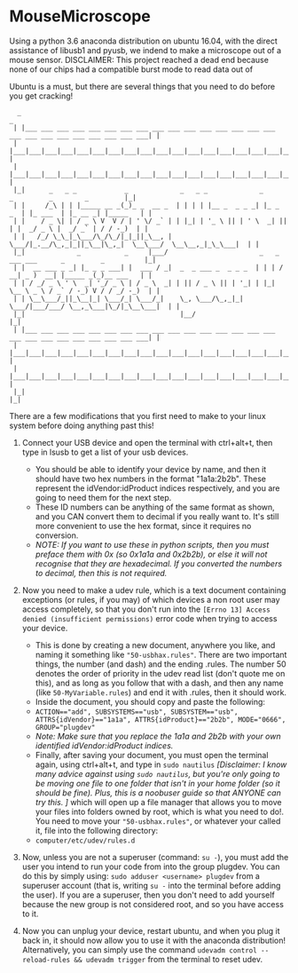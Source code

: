 # MouseMicroscope
Using a python 3.6 anaconda distribution on ubuntu 16.04, with the direct assistance of libusb1 and pyusb, we indend to make a microscope out of a mouse sensor. DISCLAIMER: This project reached a dead end because none of our chips had a compatible burst mode to read data out of

Ubuntu is a must, but there are several things that you need to do before you get cracking!
<!-- language: lang-none -->
      _                                                                                                     _ 
     | |___ ___ ___ ___ ___ ___ ___ ___ ___ ___ ___ ___ ___ ___ ___ ___ ___ ___ ___ ___ ___ ___ ___ ___ ___| |
     | |___|___|___|___|___|___|___|___|___|___|___|___|___|___|___|___|___|___|___|___|___|___|___|___|___| |
     | |___|___|___|___|___|___|___|___|___|___|___|___|___|___|___|___|___|___|___|___|___|___|___|___|___| |
     |_|      _   _ _            _             _   _ _             _          _         _        _         |_|
     | |     /_\ | | |_____ __ _(_)_ _  __ _  | | | | |__ _  _ _ _| |_ _  _  | |_ ___  | |_ __ _| |_____   | |
     | |    / _ \| | / _ \ V  V / | ' \/ _` | | |_| | '_ \ || | ' \  _| || | |  _/ _ \ |  _/ _` | / / -_)  | |
     | |   /_/ \_\_|_\___/\_/\_/|_|_||_\__, |  \___/|_.__/\_,_|_||_\__|\_,_|  \__\___/  \__\__,_|_\_\___|  | |
     |_|             _           _     |___/                       _   _ ___ ___      _         _          |_|
     | |  __ ___ _ _| |_ _ _ ___| |  ___ / _|  _  _ ___ _  _ _ _  | | | / __| _ )  __| |_____ _(_)__ ___   | |
     | | / _/ _ \ ' \  _| '_/ _ \ | / _ \  _| | || / _ \ || | '_| | |_| \__ \ _ \ / _` / -_) V / / _/ -_)  | |
     | | \__\___/_||_\__|_| \___/_| \___/_|    \_, \___/\_,_|_|    \___/|___/___/ \__,_\___|\_/|_\__\___|  | |
     |_|                                       |__/                                                        |_|
     | |___ ___ ___ ___ ___ ___ ___ ___ ___ ___ ___ ___ ___ ___ ___ ___ ___ ___ ___ ___ ___ ___ ___ ___ ___| |
     | |___|___|___|___|___|___|___|___|___|___|___|___|___|___|___|___|___|___|___|___|___|___|___|___|___| |
     | |___|___|___|___|___|___|___|___|___|___|___|___|___|___|___|___|___|___|___|___|___|___|___|___|___| |
     |_|                                                                                                   |_|
 

There are a few modifications that you first need to make to your linux system before doing anything past this!

1. Connect your USB device and open the terminal with ctrl+alt+t, then type in lsusb to get a list of your usb devices. 
    - You should be able to identify your device by name, and then it should have two hex numbers in the format "1a1a:2b2b". These represent the idVendor:idProduct indices respectively, and you are going to need them for the next step. 
    - These ID numbers can be anything of the same format as shown, and you CAN convert them to decimal if you really want to. It's still more convenient to use the hex format, since it requires no conversion. 
    - *NOTE: If you want to use these in python scripts, then you must preface them with 0x (so 0x1a1a and 0x2b2b), or else it will not recognise that they are hexadecimal. If you converted the numbers to decimal, then this is not required.* 
  
2. Now you need to make a udev rule, which is a text document containing exceptions (or rules, if you may) of which devices a non root user may access completely, so that you don't run into the `[Errno 13] Access denied (insufficient permissions)` error code when trying to access your device.
    - This is done by creating a new document, anywhere you like, and naming it something like `"50-usbhax.rules"`. There are two important things, the number (and dash) and the ending .rules. The number 50 denotes the order of priority in the udev read list (don't quote me on this), and as long as you follow that with a dash, and then any name (like `50-MyVariable.rules`) and end it with .rules, then it should work.
    - Inside the document, you should copy and paste the following:  
    - `ACTION=="add", SUBSYSTEMS=="usb", SUBSYSTEM=="usb", ATTRS{idVendor}=="1a1a", ATTRS{idProduct}=="2b2b", MODE="0666", GROUP="plugdev"`
    - *Note: Make sure that you replace the 1a1a and 2b2b with your own identified idVendor:idProduct indices.*
    - Finally, after saving your document, you must open the terminal again, using ctrl+alt+t, and type in `sudo nautilus` *[Disclaimer: I know many advice against using `sudo nautilus`, but you're only going to be moving one file to one folder that isn't in your home folder (so it should be fine). Plus, this is a noobuser guide so that ANYONE can try this. ]* which will open up a file manager that allows you to move your files into folders owned by root, which is what you need to do!. You need to move your `"50-usbhax.rules"`, or whatever your called it, file into the following directory:
    - `computer/etc/udev/rules.d`
  
3. Now, unless you are not a superuser (command: `su -`), you must add the user you intend to run your code from into the group plugdev. You can do this by simply using: `sudo adduser <username> plugdev` from a superuser account (that is, writing `su -` into the terminal before adding the user). If you are a superuser, then you don't need to add yourself because the new group is not considered root, and so you have access to it.

4. Now you can unplug your device, restart ubuntu, and when you plug it back in, it should now allow you to use it with the anaconda distribution! Alternatively, you can simply use the command `udevadm control --reload-rules && udevadm trigger` from the terminal to reset udev.
